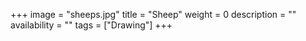 +++
image = "sheeps.jpg"
title = "Sheep"
weight = 0
description = ""
availability = ""
tags = ["Drawing"]
+++
